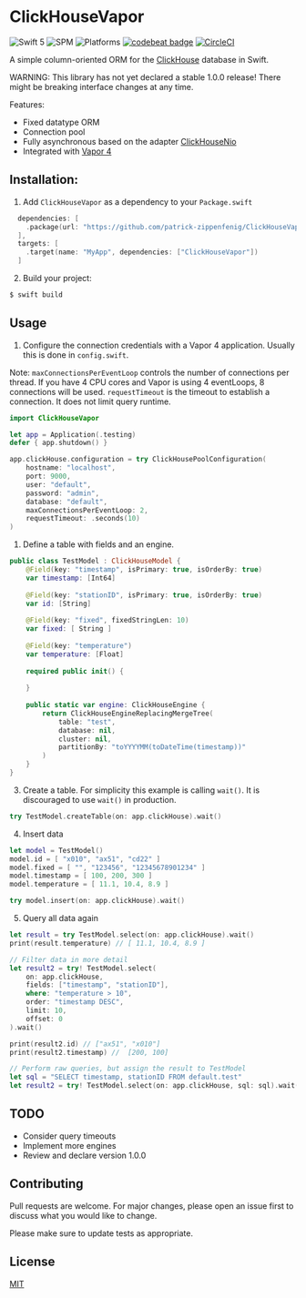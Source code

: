 # ClickHouseVapor

![Swift 5](https://img.shields.io/badge/Swift-5-orange.svg) ![SPM](https://img.shields.io/badge/SPM-compatible-green.svg) ![Platforms](https://img.shields.io/badge/Platforms-macOS%20Linux-green.svg) [![codebeat badge](https://codebeat.co/badges/d4500aa3-30f6-471a-89ae-924cd14aed17)](https://codebeat.co/projects/github-com-patrick-zippenfenig-clickhousevapor-main) [![CircleCI](https://circleci.com/gh/patrick-zippenfenig/ClickHouseVapor/tree/main.svg?style=svg)](https://circleci.com/gh/patrick-zippenfenig/ClickHouseVapor/tree/main)

A simple column-oriented ORM for the [ClickHouse](https://clickhouse.tech) database in Swift. 

WARNING: This library has not yet declared a stable 1.0.0 release! There might be breaking interface changes at any time.

Features:
- Fixed datatype ORM
- Connection pool
- Fully asynchronous based on the adapter [ClickHouseNio](https://github.com/patrick-zippenfenig/ClickHouseNIO)
- Integrated with [Vapor 4](https://github.com/vapor/vapor)


## Installation:

1. Add `ClickHouseVapor` as a dependency to your `Package.swift`

```swift
  dependencies: [
    .package(url: "https://github.com/patrick-zippenfenig/ClickHouseVapor.git", from: "0.0.0")
  ],
  targets: [
    .target(name: "MyApp", dependencies: ["ClickHouseVapor"])
  ]
```

2. Build your project:

```bash
$ swift build
```

## Usage

1. Configure the connection credentials with a Vapor 4 application. Usually this is done in `config.swift`.

Note: `maxConnectionsPerEventLoop` controls the number of connections per thread. If you have 4 CPU cores and Vapor is using 4 eventLoops, 8 connections will be used. `requestTimeout` is the timeout to establish a connection. It does not limit query runtime.

```swift
import ClickHouseVapor

let app = Application(.testing)
defer { app.shutdown() }

app.clickHouse.configuration = try ClickHousePoolConfiguration(
    hostname: "localhost",
    port: 9000,
    user: "default",
    password: "admin",
    database: "default",
    maxConnectionsPerEventLoop: 2,
    requestTimeout: .seconds(10)
)
```

1. Define a table with fields and an engine.

```swift
public class TestModel : ClickHouseModel {
    @Field(key: "timestamp", isPrimary: true, isOrderBy: true)
    var timestamp: [Int64]
    
    @Field(key: "stationID", isPrimary: true, isOrderBy: true)
    var id: [String]
    
    @Field(key: "fixed", fixedStringLen: 10)
    var fixed: [ String ]
    
    @Field(key: "temperature")
    var temperature: [Float]
    
    required public init() {
        
    }
    
    public static var engine: ClickHouseEngine {
        return ClickHouseEngineReplacingMergeTree(
            table: "test",
            database: nil,
            cluster: nil,
            partitionBy: "toYYYYMM(toDateTime(timestamp))"
        )
    }
}
```

3. Create a table. For simplicity this example is calling `wait()`. It is discouraged to use `wait()` in production.

```swift
try TestModel.createTable(on: app.clickHouse).wait()
```

4. Insert data

```swift
let model = TestModel()
model.id = [ "x010", "ax51", "cd22" ]
model.fixed = [ "", "123456", "12345678901234" ]
model.timestamp = [ 100, 200, 300 ]
model.temperature = [ 11.1, 10.4, 8.9 ]

try model.insert(on: app.clickHouse).wait()
````

5. Query all data again

```swift
let result = try TestModel.select(on: app.clickHouse).wait()
print(result.temperature) // [ 11.1, 10.4, 8.9 ]

// Filter data in more detail
let result2 = try! TestModel.select(
    on: app.clickHouse,
    fields: ["timestamp", "stationID"],
    where: "temperature > 10",
    order: "timestamp DESC",
    limit: 10,
    offset: 0
).wait()

print(result2.id) // ["ax51", "x010"]
print(result2.timestamp) //  [200, 100]

// Perform raw queries, but assign the result to TestModel
let sql = "SELECT timestamp, stationID FROM default.test"
let result2 = try! TestModel.select(on: app.clickHouse, sql: sql).wait()
```


## TODO
- Consider query timeouts
- Implement more engines
- Review and declare version 1.0.0


## Contributing
Pull requests are welcome. For major changes, please open an issue first to discuss what you would like to change.

Please make sure to update tests as appropriate.

## License
[MIT](https://choosealicense.com/licenses/mit/)
